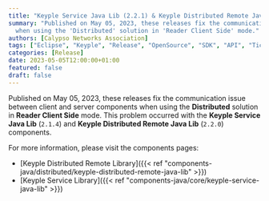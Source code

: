 ```yaml
---
title: "Keyple Service Java Lib (2.2.1) & Keyple Distributed Remote Java Lib (2.2.1) are available!"
summary: "Published on May 05, 2023, these releases fix the communication issue between client and server components 
  when using the 'Distributed' solution in 'Reader Client Side' mode."
authors: [Calypso Networks Association]
tags: ["Eclipse", "Keyple", "Release", "OpenSource", "SDK", "API", "Ticketing", "Distributed"]
categories: [Release]
date: 2023-05-05T12:00:00+01:00
featured: false
draft: false
---
```


Published on May 05, 2023,
these releases fix the communication issue between client and server components when using the **Distributed** solution 
in **Reader Client Side** mode.
This problem occurred with the **Keyple Service Java Lib** (`2.1.4`) 
and **Keyple Distributed Remote Java Lib** (`2.2.0`) components.

For more information, please visit the components pages:
- [Keyple Distributed Remote Library]({{< ref "components-java/distributed/keyple-distributed-remote-java-lib" >}})
- [Keyple Service Library]({{< ref "components-java/core/keyple-service-java-lib" >}})